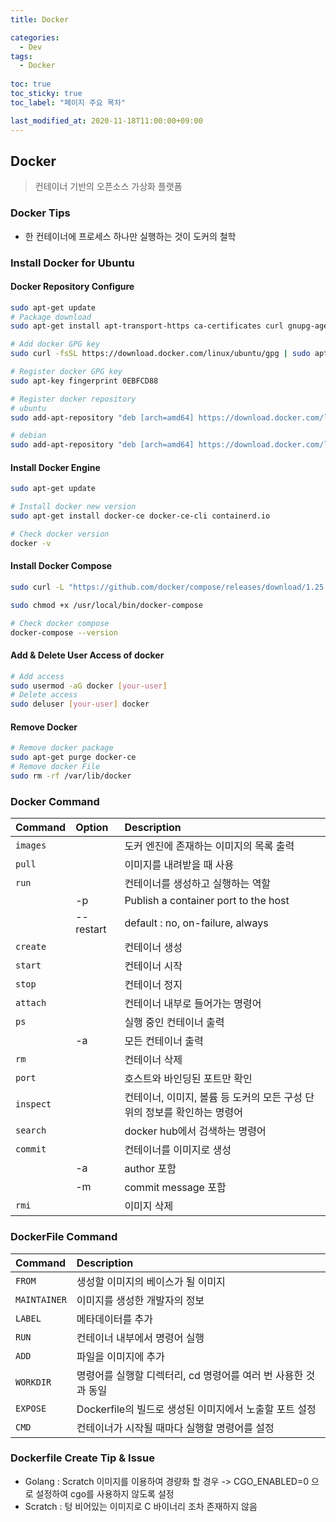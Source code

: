 ```yaml
---
title: Docker

categories:
  - Dev
tags:
  - Docker
  
toc: true
toc_sticky: true
toc_label: "페이지 주요 목차"

last_modified_at: 2020-11-18T11:00:00+09:00
---
```


## Docker ##

> 컨테이너 기반의 오픈소스 가상화 플랫폼

### Docker Tips ###

- 한 컨테이너에 프로세스 하나만 실행하는 것이 도커의 철학

### Install Docker for Ubuntu ###

#### Docker Repository Configure ####

```bash
sudo apt-get update
# Package download
sudo apt-get install apt-transport-https ca-certificates curl gnupg-agent software-properties-common

# Add docker GPG key
sudo curl -fsSL https://download.docker.com/linux/ubuntu/gpg | sudo apt-key add -

# Register docker GPG key
sudo apt-key fingerprint 0EBFCD88

# Register docker repository
# ubuntu
sudo add-apt-repository "deb [arch=amd64] https://download.docker.com/linux/ubuntu $(lsb_release -cs) stable"

# debian
sudo add-apt-repository "deb [arch=amd64] https://download.docker.com/linux/debian $(lsb_release -cs) stable"
```

#### Install Docker Engine ####

```bash
sudo apt-get update

# Install docker new version
sudo apt-get install docker-ce docker-ce-cli containerd.io

# Check docker version
docker -v
```

#### Install Docker Compose ####

```bash
sudo curl -L "https://github.com/docker/compose/releases/download/1.25.3/docker-compose-$(uname -s)-$(uname -m)" -o /usr/local/bin/docker-compose

sudo chmod +x /usr/local/bin/docker-compose

# Check docker compose
docker-compose --version
```

#### Add & Delete User Access of docker ####

```bash
# Add access
sudo usermod -aG docker [your-user]
# Delete access
sudo deluser [your-user] docker
```

#### Remove Docker ####

```bash
# Remove docker package
sudo apt-get purge docker-ce
# Remove docker File
sudo rm -rf /var/lib/docker
```

### Docker Command ###

| Command     | Option    | Description |
| :---------- | :-------- | :---------- |
| `images`    |           | 도커 엔진에 존재하는 이미지의 목록 출력 |
| `pull`      |           | 이미지를 내려받을 때 사용 |
| `run`       |           | 컨테이너를 생성하고 실행하는 역할 |
|             | -p        | Publish a container port to the host |
|             | --restart | default : no, on-failure, always |
| `create`    |           | 컨테이너 생성 |
| `start`     |           | 컨테이너 시작 |
| `stop`      |           | 컨테이너 정지 |
| `attach`    |           | 컨테이너 내부로 들어가는 명령어 |
| `ps`        |           | 실행 중인 컨테이너 출력 |
|             | -a        | 모든 컨테이너 출력 |
| `rm`        |           | 컨테이너 삭제 |
| `port`      |           | 호스트와 바인딩된 포트만 확인 |
| `inspect`   |           | 컨테이너, 이미지, 볼륨 등 도커의 모든 구성 단위의 정보를 확인하는 명령어 |
| `search`    |           | docker hub에서 검색하는 명령어 |
| `commit`    |           | 컨테이너를 이미지로 생성 |
|             | -a        | author 포함 |
|             | -m        | commit message 포함 |
| `rmi`       |           | 이미지 삭제 |

### DockerFile Command ###

| Command      | Description |
| :----------- | :---------- |
| `FROM`       | 생성할 이미지의 베이스가 될 이미지 |
| `MAINTAINER` | 이미지를 생성한 개발자의 정보 |
| `LABEL`      | 메타데이터를 추가 |
| `RUN`        | 컨테이너 내부에서 명령어 실행 |
| `ADD`        | 파일을 이미지에 추가 |
| `WORKDIR`    | 명령어를 실행할 디렉터리, cd 명령어를 여러 번 사용한 것과 동일 |
| `EXPOSE`     | Dockerfile의 빌드로 생성된 이미지에서 노출할 포트 설정 |
| `CMD`        | 컨테이너가 시작될 때마다 실행할 명령어를 설정 |

### Dockerfile Create Tip & Issue ###

- Golang : Scratch 이미지를 이용하여 경량화 할 경우 -> CGO_ENABLED=0 으로 설정하여 cgo를 사용하지 않도록 설정
- Scratch : 텅 비어있는 이미지로 C 바이너리 조차 존재하지 않음
